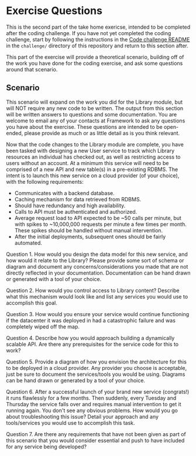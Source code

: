 # Exercise Questions
This is the second part of the take home exericse, intended to be completed after the coding challenge. If you have not yet completed the coding challenge, start by following the instructions in the [Code challenge README](https://github.com/framework-homeownership/candidate-challenges/blob/main/challenge/README.md) in the `challenge/` directory of this repository and return to this section after.

This part of the exercise will provide a theoretical scenario, building off of the work you have done for the coding exercise, and ask some questions around that scenario.

## Scenario
This scenario will expand on the work you did for the Library module, but will NOT require any new code to be written. The output from this section will be written answers to questions and some documentation. You are welcome to email any of your contacts at Framework to ask any questions you have about the exercise. These questions are intended to be open-ended, please provide as much or as little detail as is you think relevant.

Now that the code changes to the Library module are complete, you have been tasked with designing a new User service to track which Library resources an individual has checked out, as well as restricting access to users without an account. At a minimum this service will need to be comprised of a new API and new table(s) in a pre-existing RDBMS. The intent is to launch this new service on a cloud provider (of your choice), with the following requirements:
- Communicates with a backend database.
- Caching mechanism for data retrieved from RDBMS.
- Should have redundancy and high availability.
- Calls to API must be authenticated and authorized.
- Average request load to API expected to be ~50 calls per minute, but with spikes to ~10,000,000 requests per minute a few times per month. These spikes should be handled without manual intervention.
- After the initial deployments, subsequent ones should be fairly automated.


Question 1. How would you design the data model for this new service, and how would it relate to the Library? Please provide some sort of schema or diagram and document any concerns/considerations you made that are not directly reflected in your documentation. Documentation can be hand drawn or generated with a tool of your choice.

Question 2. How would you control access to Library content? Describe what this mechanism would look like and list any services you would use to accomplish this goal.

Question 3. How would you ensure your service would continue functioning if the datacenter it was deployed in had a catastrophic failure and was completely wiped off the map.

Question 4. Describe how you would approach building a dynamically scalable API. Are there any prerequisites for the service code for this to work?

Question 5. Provide a diagram of how you envision the architecture for this to be deployed in a cloud provider. Any provider you choose is acceptable, just be sure to document the services/tools you would be using. Diagrams can be hand drawn or generated by a tool of your choice.

Question 6. After a successful launch of your brand new service (congrats!) it runs flawlessly for a few months. Then suddenly, every Tuesday and Thursday the service falls over and requires manual intervention to get it running again. You don't see any obvious problems. How would you go about troubleshooting this issue? Detail your approach and any tools/services you would use to accomplish this task.

Question 7. Are there any requirements that have not been given as part of this scenario that you would consider essential and push to have included for any service being developed?
